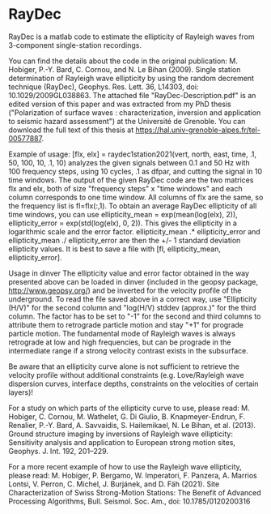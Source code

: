 # RayDec
RayDec is a matlab code to estimate the ellipticity of Rayleigh waves from 3-component single-station recordings.

You can find the details about the code in the original publication:
M. Hobiger, P.-Y. Bard, C. Cornou, and N. Le Bihan (2009). Single station determination of Rayleigh wave ellipticity by using the random decrement technique (RayDec), Geophys. Res. Lett. 36, L14303, doi: 10.1029/2009GL038863.
The attached file "RayDec-Description.pdf" is an edited version of this paper and was extracted from my PhD thesis ("Polarization of surface waves : characterization, inversion and application to seismic hazard assessment") at the Université de Grenoble. You can download the full text of this thesis at https://hal.univ-grenoble-alpes.fr/tel-00577887.

Example of usage:
[flx, elx] = raydec1station2021(vert, north, east, time, .1, 50, 100, 10, .1, 10)
analyzes the given signals between 0.1 and 50 Hz with 100 frequency steps, using 10 cycles, .1 as dfpar, and cutting the signal in 10 time windows.
The output of the given RayDec code are the two matrices flx and elx, both of size "frequency steps" x "time windows" and each column corresponds to one time window. All columns of flx are the same, so the frequency list is fl=flx(:,1).
To obtain an average RayDec ellipticity of all time windows, you can use
ellipticity_mean = exp(mean(log(elx), 2)),
ellipticity_error = exp(std(log(elx), 0, 2)).
This gives the ellipticity in a logarithmic scale and the error factor. 
ellipticity_mean .* ellipticity_error and ellipticity_mean ./ ellipticity_error are then the +/- 1 standard deviation ellipticity values. 
It is best to save a file with [fl, ellipticity_mean, ellipticity_error].

Usage in dinver
The ellipticity value and error factor obtained in the way presented above can be loaded in dinver (included in the geopsy package, http://www.geopsy.org/) and be inverted for the velocity profile of the underground. To read the file saved above in a correct way, use "Ellipticity (H/V)" for the second column and "log(H/V) stddev (approx.)" for the third column. The factor has to be set to "-1" for the second and third columns to attribute them to retrograde particle motion and stay "+1" for prograde particle motion. The fundamental mode of Rayleigh waves is always retrograde at low and high frequencies, but can be prograde in the intermediate range if a strong velocity contrast exists in the subsurface.

Be aware that an ellipticity curve alone is not sufficient to retrieve the velocity profile without additional constraints (e.g. Love/Rayleigh wave dispersion curves, interface depths, constraints on the velocities of certain layers)!

For a study on which parts of the ellipticity curve to use, please read:
M. Hobiger, C. Cornou, M. Wathelet, G. Di Giulio, B. Knapmeyer-Endrun, F. Renalier, P.-Y. Bard, A. Savvaidis, S. Hailemikael, N. Le Bihan, et al. (2013). Ground structure imaging by inversions of Rayleigh wave ellipticity: Sensitivity analysis and application to European strong motion sites, Geophys. J. Int. 192, 201–229.

For a more recent example of how to use the Rayleigh wave ellipticity, please read:
M. Hobiger, P. Bergamo, W. Imperatori, F. Panzera, A. Marrios Lontsi, V. Perron, C. Michel, J. Burjánek, and D. Fäh (2021). Site Characterization of Swiss Strong-Motion Stations: The Benefit of Advanced Processing Algorithms, Bull. Seismol. Soc. Am., doi: 10.1785/0120200316
